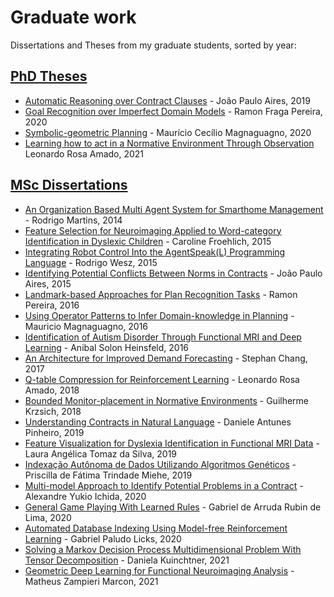 # Graduate work
Dissertations and Theses from my graduate students, sorted by year:

## [PhD Theses](phd)

- [Automatic Reasoning over Contract Clauses](phd/phd-joao-aires.pdf) - João Paulo Aires, 2019
- [Goal Recognition over Imperfect Domain Models](phd/phd-ramon-pereira.pdf) - Ramon Fraga Pereira, 2020
- [Symbolic-geometric Planning](phd/phd-mauricio-magnaguagno.pdf) - Maurício Cecílio Magnaguagno, 2020
- [Learning how to act in a Normative Environment Through Observation](phd/phd-leonardo-amado.pdf) Leonardo Rosa Amado, 2021 

## [MSc Dissertations](msc)

- [An Organization Based Multi Agent System for Smarthome Management](msc/msc-rodrigo-martins.pdf) - Rodrigo Martins, 2014
- [Feature Selection for Neuroimaging Applied to Word-category Identification in Dyslexic Children](msc/msc-caroline-froehlich.pdf) - Caroline Froehlich, 2015
- [Integrating Robot Control Into the AgentSpeak(L) Programming Language](msc/msc-rodrigo-wesz.pdf) - Rodrigo Wesz, 2015
- [Identifying Potential Conflicts Between Norms in Contracts](msc/msc-joao-paulo-aires.pdf) - João Paulo Aires, 2015
- [Landmark-based Approaches for Plan Recognition Tasks](msc/msc-ramon-pereira.pdf) - Ramon Pereira, 2016
- [Using Operator Patterns to Infer Domain-knowledge in Planning](msc/msc-mauricio-magnaguagno.pdf) - Mauricio Magnaguagno, 2016
- [Identification of Autism Disorder Through Functional MRI and Deep Learning](msc/msc-anibal-heinsfeld.pdf) - Anibal Solon Heinsfeld, 2016
- [An Architecture for Improved Demand Forecasting](msc/msc-stephan-chang.pdf) - Stephan Chang, 2017
- [Q-table Compression for Reinforcement Learning](msc/msc-leonardo-amado.pdf) - Leonardo Rosa Amado, 2018
- [Bounded Monitor-placement in Normative Environments](msc/msc-guilherme-krzisch.pdf) - Guilherme Krzsich, 2018
- [Understanding Contracts in Natural Language](msc/msc-daniele-pinheiro.pdf) - Daniele Antunes Pinheiro, 2019
- [Feature Visualization for Dyslexia Identification in Functional MRI Data](msc/msc-laura-silva.pdf) - Laura Angélica Tomaz da Silva, 2019
- [Indexação Autônoma de Dados Utilizando Algoritmos Genéticos](msc/msc-priscilla-miehe.pdf) - Priscilla de Fátima Trindade Miehe, 2019
- [Multi-model Approach to Identify Potential Problems in a Contract](msc/msc-alexandre-ichida.pdf) - Alexandre Yukio Ichida, 2020
- [General Game Playing With Learned Rules](msc/msc-gabriel-rubin.pdf) - Gabriel de Arruda Rubin de Lima, 2020
- [Automated Database Indexing Using Model-free Reinforcement Learning](msc/msc-gabriel-licks.pdf) - Gabriel Paludo Licks, 2020
- [Solving a Markov Decision Process Multidimensional Problem With Tensor Decomposition](msc/msc-daniela-kuinchtner.pdf) - Daniela Kuinchtner, 2021
- [Geometric Deep Learning for Functional Neuroimaging Analysis](msc/msc-matheus-marcon.pdf) - Matheus Zampieri Marcon, 2021
